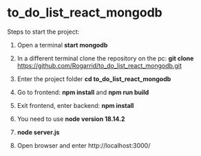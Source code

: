 # to_do_list_react_mongodb

Steps to start the project:

1. Open a terminal **start mongodb**
   
3. In a different terminal clone the repository on the pc: **git clone** https://github.com/Rogarrid/to_do_list_react_mongodb.git

4. Enter the project folder **cd to_do_list_react_mongodb**

5. Go to frontend: **npm install** and **npm run build**

6. Exit frontend, enter backend: **npm install** 
  
7. You need to use **node version 18.14.2**
  
8. **node server.js**

9. Open browser and enter http://localhost:3000/
